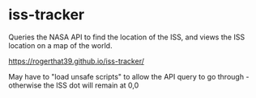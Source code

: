 # iss-tracker
Queries the NASA API to find the location of the ISS, and views the ISS location on a map of the world.

https://rogerthat39.github.io/iss-tracker/

May have to "load unsafe scripts" to allow the API query to go through - otherwise the ISS dot will remain at 0,0

